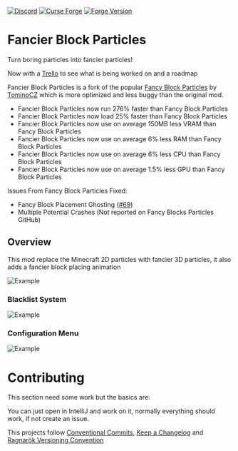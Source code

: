 [![Discord](https://img.shields.io/discord/807316234436608020?color=586AEA&style=for-the-badge&label=Discord&logo=discord)](https://discord.gg/hKpUYx7VwS)
[![Curse Forge](https://cf.way2muchnoise.eu/title/666575_Get_%20.svg?badge_style=for_the_badge)](https://www.curseforge.com/minecraft/mc-mods/fbp)
[![Forge Version](https://img.shields.io/badge/Minecraft%20Forge-14.23.5.2847-yellow.svg?style=for-the-badge)](http://files.minecraftforge.net/maven/net/minecraftforge/forge/index_1.12.2.html)

# Fancier Block Particles

Turn boring particles into fancier particles!

Now with a [Trello] to see what is being worked on and a roadmap

Fancier Block Particles is a fork of the popular [Fancy Block Particles] by [TominoCZ] which is more optimized and less buggy than the original mod.

- Fancier Block Particles now run 276% faster than Fancy Block Particles
- Fancier Block Particles now load 25% faster than Fancy Block Particles
- Fancier Block Particles now use on average 150MB less VRAM than Fancy Block Particles
- Fancier Block Particles now use on average 6% less RAM than Fancy Block Particles
- Fancier Block Particles now use on average 6% less CPU than Fancy Block Particles
- Fancier Block Particles now use on average 1.5% less GPU than Fancy Block Particles

Issues From Fancy Block Particles Fixed:

- Fancy Block Placement Ghosting ([#69])
- Multiple Potential Crashes (Not reported on Fancy Blocks Particles GitHub)

## Overview

This mod replace the Minecraft 2D particles with fancier 3D particles, it also adds a fancier block placing animation

![Example](https://i.imgur.com/ZfiAoir.gif)
### Blacklist System
![Example](https://user-images.githubusercontent.com/82710983/188453568-3068e778-d902-4642-ab09-93c1aba2b02d.gif)
### Configuration Menu
![Example](https://user-images.githubusercontent.com/82710983/188453582-29bca653-6942-4f33-a670-ce89fbe42942.gif)

# Contributing

This section need some work but the basics are:

You can just open in IntelliJ and work on it, normally everything should work, if not create an issue.

This projects follow [Conventional Commits], [Keep a Changelog] and [Ragnarök Versioning Convention]

[Trello]: https://trello.com/b/nlEU4rO2
[TominoCZ]: [https://www.curseforge.com/members/morphoxl/projects](https://github.com/TominoCZ)
[Fancy Block Particles]: https://www.curseforge.com/minecraft/mc-mods/fancy-block-particles
[#69]: https://github.com/TominoCZ/FancyBlockParticles/issues/69
[Conventional Commits]: https://www.conventionalcommits.org/en/v1.0.0/
[Keep a Changelog]: https://keepachangelog.com/en/1.0.0/
[Ragnarök Versioning Convention]: https://gist.github.com/JustDesoroxxx/5d4a45785ce19a6653ba99f72325c703
